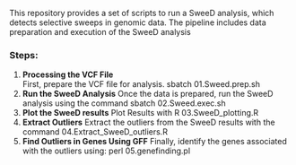 This repository provides a set of scripts to run a SweeD analysis, which detects selective sweeps in genomic data. The pipeline includes data preparation and  execution of the SweeD analysis

### Steps:

1. **Processing the VCF File**  
   First, prepare the VCF file for analysis.
   sbatch 01.Sweed.prep.sh
2. **Run the SweeD Analysis**
   Once the data is prepared, run the SweeD analysis using the command
   sbatch 02.Sweed.exec.sh
4. **Plot the SweeD results**
   Plot Results with R
   03.SweeD_plotting.R
6. **Extract Outliers**
   Extract the outliers from the SweeD results with the command
   04.Extract_SweeD_outliers.R
8. **Find Outliers in Genes Using GFF**
   Finally, identify the genes associated with the outliers using:
   perl 05.genefinding.pl

